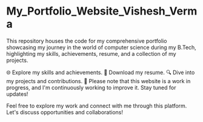 # My_Portfolio_Website_Vishesh_Verma
This repository houses the code for my comprehensive portfolio showcasing my journey in the world of computer science during my B.Tech, highlighting my skills, achievements, resume, and a collection of my projects.

🌐 Explore my skills and achievements.
💼 Download my resume.
🔍 Dive into my projects and contributions.
🚧 Please note that this website is a work in progress, and I'm continuously working to improve it. Stay tuned for updates!

Feel free to explore my work and connect with me through this platform. Let's discuss opportunities and collaborations!

